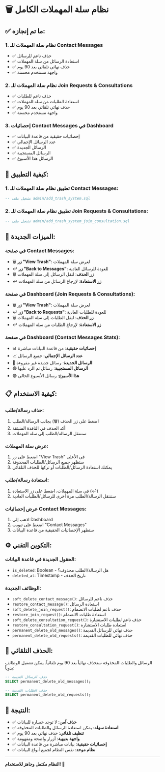 # 🗑️ نظام سلة المهملات الكامل

## ✅ **ما تم إنجازه:**

### 1. **نظام سلة المهملات للـ Contact Messages**
- ✅ حذف ناعم للرسائل
- ✅ استعادة الرسائل من سلة المهملات
- ✅ حذف نهائي تلقائي بعد 90 يوم
- ✅ واجهة مستخدم محسنة

### 2. **نظام سلة المهملات للـ Join Requests & Consultations**
- ✅ حذف ناعم للطلبات
- ✅ استعادة الطلبات من سلة المهملات
- ✅ حذف نهائي تلقائي بعد 90 يوم
- ✅ واجهة مستخدم محسنة

### 3. **إحصائيات Contact Messages في Dashboard**
- ✅ إحصائيات حقيقية من قاعدة البيانات
- ✅ عدد الرسائل الإجمالي
- ✅ الرسائل الجديدة
- ✅ الرسائل المستجيبة
- ✅ الرسائل هذا الأسبوع

## 🚀 **كيفية التطبيق:**

### 1. **تطبيق نظام سلة المهملات للـ Contact Messages:**
```sql
-- تشغيل ملف admin/add_trash_system.sql
```

### 2. **تطبيق نظام سلة المهملات للـ Join Requests & Consultations:**
```sql
-- تشغيل ملف admin/add_trash_system_join_consultation.sql
```

## 🎯 **الميزات الجديدة:**

### **في صفحة Contact Messages:**
- 🗑️ **زر "View Trash"**: لعرض سلة المهملات
- ↩️ **زر "Back to Messages"**: للعودة للرسائل العادية
- 🗑️ **زر الحذف**: لنقل الرسائل إلى سلة المهملات
- ↩️ **زر الاستعادة**: لإرجاع الرسائل من سلة المهملات

### **في صفحة Dashboard (Join Requests & Consultations):**
- 🗑️ **زر "View Trash"**: لعرض سلة المهملات
- ↩️ **زر "Back to Requests"**: للعودة للطلبات العادية
- 🗑️ **زر الحذف**: لنقل الطلبات إلى سلة المهملات
- ↩️ **زر الاستعادة**: لإرجاع الطلبات من سلة المهملات

### **في صفحة Dashboard (Contact Messages Stats):**
- 📊 **إحصائيات حقيقية**: من قاعدة البيانات مباشرة
- 📈 **عدد الرسائل الإجمالي**: جميع الرسائل
- 🔵 **الرسائل الجديدة**: رسائل جديدة غير مقروءة
- 🟢 **الرسائل المستجيبة**: رسائل تم الرد عليها
- 🟣 **هذا الأسبوع**: رسائل الأسبوع الحالي

## 📋 **كيفية الاستخدام:**

### **حذف رسالة/طلب:**
1. اضغط على زر الحذف (🗑️) بجانب الرسالة/الطلب
2. أكد الحذف في النافذة المنبثقة
3. ستنتقل الرسالة/الطلب إلى سلة المهملات

### **عرض سلة المهملات:**
1. اضغط على زر "View Trash" في الأعلى
2. ستظهر جميع الرسائل/الطلبات المحذوفة
3. يمكنك استعادة الرسائل/الطلبات أو تركها للحذف التلقائي

### **استعادة رسالة/طلب:**
1. في سلة المهملات، اضغط على زر الاستعادة (↩️)
2. ستنتقل الرسالة/الطلب مرة أخرى للرسائل/الطلبات العادية

### **عرض إحصائيات Contact Messages:**
1. اذهب إلى Dashboard
2. اضغط على تبويب "Contact Messages"
3. ستظهر الإحصائيات الحقيقية من قاعدة البيانات

## ⚙️ **التكوين التقني:**

### **الحقول الجديدة في قاعدة البيانات:**
- `is_deleted`: Boolean - هل الرسالة/الطلب محذوف؟
- `deleted_at`: Timestamp - تاريخ الحذف

### **الوظائف الجديدة:**
- `soft_delete_contact_message()`: حذف ناعم للرسائل
- `restore_contact_message()`: استعادة الرسائل
- `soft_delete_join_request()`: حذف ناعم لطلبات الانضمام
- `restore_join_request()`: استعادة طلبات الانضمام
- `soft_delete_consultation_request()`: حذف ناعم لطلبات الاستشارة
- `restore_consultation_request()`: استعادة طلبات الاستشارة
- `permanent_delete_old_messages()`: حذف نهائي للرسائل القديمة
- `permanent_delete_old_requests()`: حذف نهائي للطلبات القديمة

## 🔄 **الحذف التلقائي:**

الرسائل والطلبات المحذوفة ستحذف نهائياً بعد 90 يوم تلقائياً. يمكن تشغيل الوظائف يدوياً:

```sql
-- حذف الرسائل القديمة
SELECT permanent_delete_old_messages();

-- حذف الطلبات القديمة
SELECT permanent_delete_old_requests();
```

## 🎯 **النتيجة:**

- ✅ **حذف آمن**: لا توجد خسارة للبيانات
- ✅ **استعادة سهلة**: يمكن استعادة الرسائل والطلبات المحذوفة
- ✅ **تنظيف تلقائي**: حذف نهائي بعد 90 يوم
- ✅ **واجهة بديهية**: أزرار واضحة ومفهومة
- ✅ **إحصائيات حقيقية**: بيانات مباشرة من قاعدة البيانات
- ✅ **نظام موحد**: نفس النظام لجميع أنواع البيانات

---

**النظام مكتمل وجاهز للاستخدام! 🎉**
